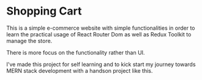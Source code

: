 # Shopping Cart

This is a simple e-commerce website with simple functionalities in order to learn the practical usage of React Router Dom as well as Redux Toolkit to manage the store.

There is more focus on the functionality rather than UI.

I've made this project for self learning and to kick start my journey towards MERN stack development with a handson project like this.
